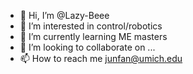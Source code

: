 - 👋 Hi, I’m @Lazy-Beee
- 👀 I’m interested in control/robotics
- 🌱 I’m currently learning ME masters
- 💞️ I’m looking to collaborate on ...
- 📫 How to reach me junfan@umich.edu

<!---
Lazy-Beee/Lazy-Beee is a ✨ special ✨ repository because its `README.md` (this file) appears on your GitHub profile.
You can click the Preview link to take a look at your changes.
--->
